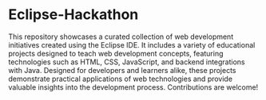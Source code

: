 # Eclipse-Hackathon
This repository showcases a curated collection of web development initiatives created using the Eclipse IDE. 
It includes a variety of educational projects designed to teach web development concepts, 
featuring technologies such as HTML, CSS, JavaScript, and backend integrations with Java. 
Designed for developers and learners alike, these projects demonstrate practical applications of web technologies
and provide valuable insights into the development process. 
Contributions are welcome!
